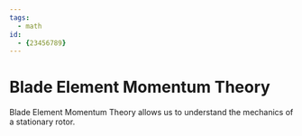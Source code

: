 ```yaml
---
tags:
  - math
id:
  - {23456789}
---
```


# Blade Element Momentum Theory

Blade Element Momentum Theory allows us to understand the mechanics of a stationary rotor.


